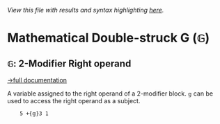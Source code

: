 *View this file with results and syntax highlighting [here](https://saltytine.github.io/BQN/help/2-modifierrightoperand.html).*

# Mathematical Double-struck G (`𝔾`)

## `𝔾`: 2-Modifier Right operand
[→full documentation](../doc/block.md#operands)

A variable assigned to the right operand of a 2-modifier block. `𝕘` can be used to access the right operand as a subject.

        5 +{𝕘}3 1
